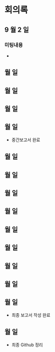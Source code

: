 # 회의록

## 9 월 2 일
### 미팅내용
- 




## 월 일


## 월 일


## 월 일


## 월 일
- 중간보고서 완료


## 월 일


## 월 일





## 월 일

## 월 일

## 월 일



## 월 일



## 월 일



## 월 일


## 월 일 
- 최종 보고서  작성 완료

## 월 일 
- 최종 Github 정리
